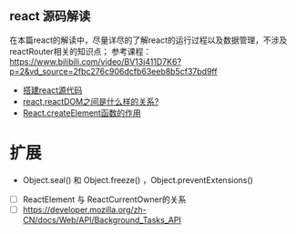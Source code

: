 ## react 源码解读
在本篇react的解读中，尽量详尽的了解react的运行过程以及数据管理，不涉及reactRouter相关的知识点；
参考课程：https://www.bilibili.com/video/BV13j411D7K6?p=2&vd_source=2fbc276c906dcfb63eeb8b5cf37bd9ff

- [搭建react源代码](./proj/Chapter-0/README.MD)
- [react,reactDOM之间是什么样的关系?](./proj/Chapter-1/README.MD)
- [React.createElement函数的作用](./proj/Chapter-3/README.MD)

# 扩展
- Object.seal() 和 Object.freeze() ，Object.preventExtensions() 
-[ ] ReactElement 与 ReactCurrentOwner的关系 
-[ ] https://developer.mozilla.org/zh-CN/docs/Web/API/Background_Tasks_API